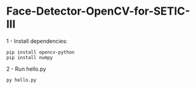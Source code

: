 # Face-Detector-OpenCV-for-SETIC-III

1 - Install dependencies:

    pip install opencv-python
    pip install numpy
      
2 - Run hello.py

    py hello.py
